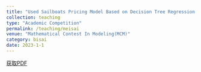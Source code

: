 ```yaml
---
title: "Used Sailboats Pricing Model Based on Decision Tree Regression with AdaBoost"
collection: teaching
type: "Academic Competition"
permalink: /teaching/meisai
venue: "Mathematical Contest In Modeling(MCM)"
category: bisai
date: 2023-1-1
---
```


[获取PDF](http://ShangrunLu666.github.io/files/美赛2330197paper.pdf
)
